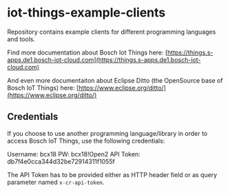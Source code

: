 # iot-things-example-clients
Repository contains example clients for different programming languages and tools.

Find more documentation about Bosch Iot Things here: [https://things.s-apps.de1.bosch-iot-cloud.com](https://things.s-apps.de1.bosch-iot-cloud.com)

And even more documentaiton about Eclipse Ditto (the OpenSource base of Bosch IoT Things) here: [https://www.eclipse.org/ditto/](https://www.eclipse.org/ditto/)

## Credentials

If you choose to use another programming language/library in order to access Bosch IoT Things, use the following credentials:

Username: bcx18
PW: bcx18!Open2
API Token: db7f4e0cca344d32be72914311f1055f

The API Token has to be provided either as HTTP header field or as query parameter named `x-cr-api-token`.
